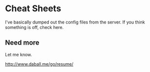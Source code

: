 # Cheat Sheets

I've basically dumped out the config files from the server. If you think something is off, check here.

## Need more

Let me know.

http://www.daball.me/go/resume/
